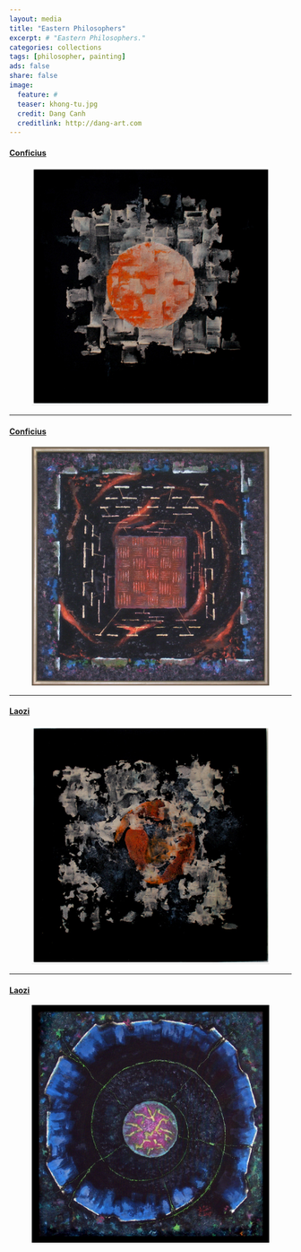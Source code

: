 ```yaml
---
layout: media
title: "Eastern Philosophers"
excerpt: # "Eastern Philosophers."
categories: collections
tags: [philosopher, painting]
ads: false
share: false
image:
  feature: #
  teaser: khong-tu.jpg
  credit: Dang Canh
  creditlink: http://dang-art.com
---
```


#### <a href="https://en.wikipedia.org/wiki/Confucius">Conficius</a>

<figure>
	<img src="/painting_img/039.KHONG TU.jpg" alt="image"></a>
    <!-- <figcaption>Conficius</figcaption> -->
</figure>

---

#### <a href="https://en.wikipedia.org/wiki/Confucius">Conficius</a>

<figure>
	<img src="/painting_img/Khong Tu 90 90.jpg" alt="image"></a>
</figure>

---

#### <a href="https://en.wikipedia.org/wiki/Laozi">Laozi</a>

<figure>
	<img src="/painting_img/040.LAO TU.jpg" alt="image"></a>
</figure>

---

#### <a href="https://en.wikipedia.org/wiki/Laozi">Laozi</a>

<figure>
	<img src="/painting_img/Lao Tu 90 90.jpg" alt="image"></a>
</figure>
